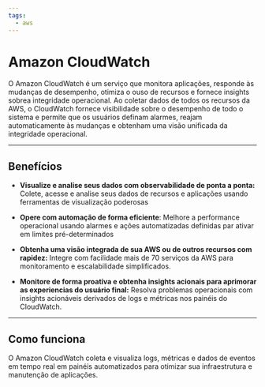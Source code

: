 ```yaml
---
tags:
  - aws
---
```


# Amazon CloudWatch
O Amazon CloudWatch é um serviço que monitora aplicações, responde às mudanças de desempenho, otimiza o ouso de recursos e fornece insights sobrea integridade operacional. Ao coletar dados de todos os recursos da AWS, o CloudWatch fornece visibilidade sobre o desempenho de todo o sistema e permite que os usuários definam alarmes, reajam automaticamente às mudanças e obtenham uma visão unificada da integridade operacional. 

---
## Benefícios
- **Visualize e analise seus dados com observabilidade de ponta a ponta:** Colete, acesse e analise seus dados de recursos e aplicações usando ferramentas de visualização poderosas

- **Opere com automação de forma eficiente**: Melhore a performance operacional usando alarmes e ações automatizadas definidas par ativar em limites pré-determinados 

- **Obtenha uma visão integrada de sua AWS ou de outros recursos com rapidez:** Integre com facilidade mais de 70 serviços da AWS para monitoramento e escalabilidade simplificados. 

- **Monitore de forma proativa e obtenha insights acionais para aprimorar as experiencias do usuário final:** Resolva problemas operacionais com insights acionáveis derivados de logs e métricas nos painéis do CloudWatch.
---

## Como funciona
O Amazon CloudWatch coleta e visualiza logs, métricas e dados de eventos em tempo real em painéis automatizados para otimizar sua infraestrutura e manutenção de aplicações. 